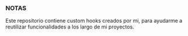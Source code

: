 ### NOTAS

Este repositorio contiene custom hooks creados por mi, para ayudarme a reutilizar funcionalidades a los largo de mi proyectos.